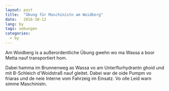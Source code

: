 ```yaml
---
layout: post
title:  "Übung für Maschinistn am Woidberg"
date:   2016-10-12
lang: by
tags: uebungen
categories:
  - by
---
```


Am Woidberg is a außerordentliche Übung gwehn wo ma Wassa a boor Metta nauf transportiert hom.

Dabei hamma im Brunnenweg as Wassa vo am Unterflurhydrantn ghoid und mit B-Schleich d'Woidstraß nauf gleitet. Dabei war de oide Pumpm vo friaras und de neie Interne vom Fahrzeig im Einsatz. Vo olle Leid warn simme Maschinistn.

